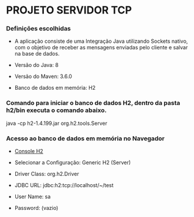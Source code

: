 # PROJETO SERVIDOR TCP

### Definições escolhidas

* A aplicação consiste de uma Integração Java utilizando Sockets nativo, com o objetivo de receber as mensagens enviadas pelo cliente e salvar na base de dados.

* Versão do Java: 8

* Versão do Maven: 3.6.0

* Banco de dados em memória: H2


### Comando para iniciar o banco de dados H2, dentro da pasta h2/bin executa o comando abaixo.

java -cp h2-1.4.199.jar org.h2.tools.Server

### Acesso ao banco de dados em memória no Navegador

* [Console H2](http://127.0.1.1:8082)

* Selecionar a Configuração: Generic H2 (Server)

* Driver Class: org.h2.Driver

* JDBC URL: jdbc:h2:tcp://localhost/~/test

* User Name: sa

* Password: (vazio)

